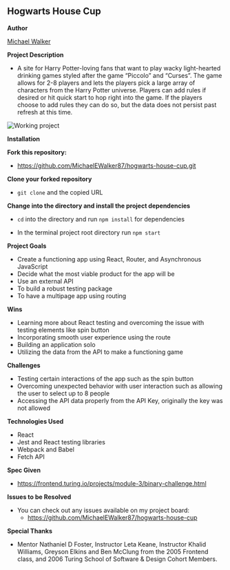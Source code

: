 ## Hogwarts House Cup

**Author**

[Michael Walker](https://github.com/MichaelEWalker87)

**Project Description**

* A site for Harry Potter-loving fans that want to play wacky light-hearted drinking games styled after the game “Piccolo” and “Curses”. The game allows for 2-8 players and lets the players pick a large array of characters from the Harry Potter universe. Players can add rules if desired or hit quick start to hop right into the game. If the players choose to add rules they can do so, but the data does not persist past refresh at this time.   

![Working project](https://i.imgur.com/j7eQ32s.gif)

**Installation**

**Fork this repository:**

* https://github.com/MichaelEWalker87/hogwarts-house-cup.git

**Clone your forked repository**

* `git clone` and the copied URL

**Change into the directory and install the project dependencies**

* `cd` into the directory and run `npm install` for dependencies

* In the terminal project root directory run `npm start`

**Project Goals**

* Create a functioning app using React, Router, and Asynchronous JavaScript
* Decide what the most viable product for the app will be
* Use an external API 
* To build a robust testing package 
* To have a multipage app using routing

**Wins**

* Learning  more about React testing and overcoming the issue with testing elements like spin button
* Incorporating smooth user experience using the route 
* Building an application solo 
* Utilizing the data from the API to make a functioning game


**Challenges**

* Testing certain interactions of the app such as the spin button 
* Overcoming unexpected behavior with user interaction such as allowing the user to select up to 8 people  
* Accessing the API data properly from the API Key, originally the key was not allowed 

**Technologies Used**

* React
* Jest and React testing libraries
* Webpack and Babel
* Fetch API

**Spec Given**
* https://frontend.turing.io/projects/module-3/binary-challenge.html

**Issues to be Resolved**

* You can check out any issues available on my project board:
  * https://github.com/MichaelEWalker87/hogwarts-house-cup

**Special Thanks**
* Mentor Nathaniel D Foster, Instructor Leta Keane, Instructor Khalid Williams, Greyson Elkins and Ben McClung from the 2005 Frontend class,  and 2006 Turing School of Software & Design Cohort Members.
